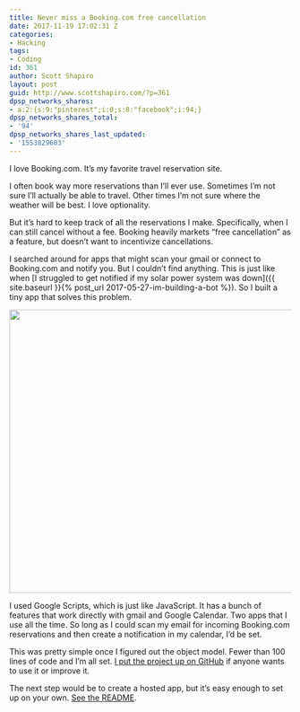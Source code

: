 ```yaml
---
title: Never miss a Booking.com free cancellation
date: 2017-11-19 17:02:31 Z
categories:
- Hacking
tags:
- Coding
id: 361
author: Scott Shapiro
layout: post
guid: http://www.scottshapiro.com/?p=361
dpsp_networks_shares:
- a:2:{s:9:"pinterest";i:0;s:8:"facebook";i:94;}
dpsp_networks_shares_total:
- '94'
dpsp_networks_shares_last_updated:
- '1553829603'
---
```


I love Booking.com. It&#8217;s my favorite travel reservation site.

I often book way more reservations than I&#8217;ll ever use. Sometimes I&#8217;m not sure I&#8217;ll actually be able to travel. Other times I&#8217;m not sure where the weather will be best. I love optionality.

But it&#8217;s hard to keep track of all the reservations I make. Specifically, when I can still cancel without a fee. Booking heavily markets &#8220;free cancellation&#8221; as a feature, but doesn&#8217;t want to incentivize cancellations.

I searched around for apps that might scan your gmail or connect to Booking.com and notify you. But I couldn&#8217;t find anything. This is just like when [I struggled to get notified if my solar power system was down]({{ site.baseurl }}{% post_url 2017-05-27-im-building-a-bot %}).
So I built a tiny app that solves this problem.

<img src="/wp-content/uploads/2017/11/Screen-Shot-2017-11-19-at-4.57.55-PM-1024x505.png" alt="" width="1024" height="505" />

I used Google Scripts, which is just like JavaScript. It has a bunch of features that work directly with gmail and Google Calendar. Two apps that I use all the time. So long as I could scan my email for incoming Booking.com reservations and then create a notification in my calendar, I&#8217;d be set.

This was pretty simple once I figured out the object model. Fewer than 100 lines of code and I&#8217;m all set. [I put the project up on GitHub](https://github.com/scottshapiro/bookingNotifications) if anyone wants to use it or improve it.

The next step would be to create a hosted app, but it&#8217;s easy enough to set up on your own. [See the README](https://github.com/scottshapiro/bookingNotifications/blob/master/README.md).
